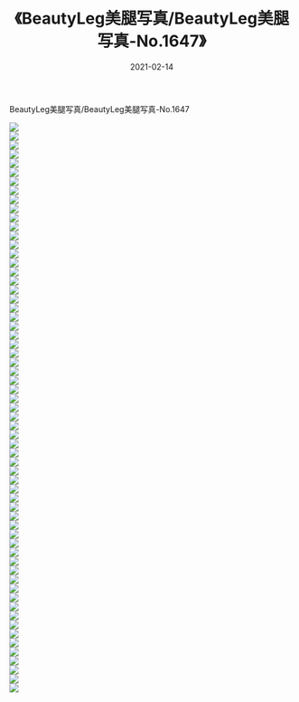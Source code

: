 ﻿---
layout: post
title:  《BeautyLeg美腿写真/BeautyLeg美腿写真-No.1647》
date:   2021-02-14
img: http://pic.660000.xyz/1:/网络美图/2021/BeautyLeg美腿写真/BeautyLeg美腿写真-No.1647/000.jpg
categories: [美女, 清纯, 唯美]
---

BeautyLeg美腿写真/BeautyLeg美腿写真-No.1647

 ![](http://pic.660000.xyz/1:/网络美图/2021/BeautyLeg美腿写真/BeautyLeg美腿写真-No.1647/001.jpg) <br>![](http://pic.660000.xyz/1:/网络美图/2021/BeautyLeg美腿写真/BeautyLeg美腿写真-No.1647/002.jpg) <br>![](http://pic.660000.xyz/1:/网络美图/2021/BeautyLeg美腿写真/BeautyLeg美腿写真-No.1647/003.jpg) <br>![](http://pic.660000.xyz/1:/网络美图/2021/BeautyLeg美腿写真/BeautyLeg美腿写真-No.1647/004.jpg) <br>![](http://pic.660000.xyz/1:/网络美图/2021/BeautyLeg美腿写真/BeautyLeg美腿写真-No.1647/005.jpg) <br>![](http://pic.660000.xyz/1:/网络美图/2021/BeautyLeg美腿写真/BeautyLeg美腿写真-No.1647/006.jpg) <br>![](http://pic.660000.xyz/1:/网络美图/2021/BeautyLeg美腿写真/BeautyLeg美腿写真-No.1647/007.jpg) <br>![](http://pic.660000.xyz/1:/网络美图/2021/BeautyLeg美腿写真/BeautyLeg美腿写真-No.1647/008.jpg) <br>![](http://pic.660000.xyz/1:/网络美图/2021/BeautyLeg美腿写真/BeautyLeg美腿写真-No.1647/009.jpg) <br>![](http://pic.660000.xyz/1:/网络美图/2021/BeautyLeg美腿写真/BeautyLeg美腿写真-No.1647/010.jpg) <br>![](http://pic.660000.xyz/1:/网络美图/2021/BeautyLeg美腿写真/BeautyLeg美腿写真-No.1647/011.jpg) <br>![](http://pic.660000.xyz/1:/网络美图/2021/BeautyLeg美腿写真/BeautyLeg美腿写真-No.1647/012.jpg) <br>![](http://pic.660000.xyz/1:/网络美图/2021/BeautyLeg美腿写真/BeautyLeg美腿写真-No.1647/013.jpg) <br>![](http://pic.660000.xyz/1:/网络美图/2021/BeautyLeg美腿写真/BeautyLeg美腿写真-No.1647/014.jpg) <br>![](http://pic.660000.xyz/1:/网络美图/2021/BeautyLeg美腿写真/BeautyLeg美腿写真-No.1647/015.jpg) <br>![](http://pic.660000.xyz/1:/网络美图/2021/BeautyLeg美腿写真/BeautyLeg美腿写真-No.1647/016.jpg) <br>![](http://pic.660000.xyz/1:/网络美图/2021/BeautyLeg美腿写真/BeautyLeg美腿写真-No.1647/017.jpg) <br>![](http://pic.660000.xyz/1:/网络美图/2021/BeautyLeg美腿写真/BeautyLeg美腿写真-No.1647/018.jpg) <br>![](http://pic.660000.xyz/1:/网络美图/2021/BeautyLeg美腿写真/BeautyLeg美腿写真-No.1647/019.jpg) <br>![](http://pic.660000.xyz/1:/网络美图/2021/BeautyLeg美腿写真/BeautyLeg美腿写真-No.1647/020.jpg) <br>![](http://pic.660000.xyz/1:/网络美图/2021/BeautyLeg美腿写真/BeautyLeg美腿写真-No.1647/021.jpg) <br>![](http://pic.660000.xyz/1:/网络美图/2021/BeautyLeg美腿写真/BeautyLeg美腿写真-No.1647/022.jpg) <br>![](http://pic.660000.xyz/1:/网络美图/2021/BeautyLeg美腿写真/BeautyLeg美腿写真-No.1647/023.jpg) <br>![](http://pic.660000.xyz/1:/网络美图/2021/BeautyLeg美腿写真/BeautyLeg美腿写真-No.1647/024.jpg) <br>![](http://pic.660000.xyz/1:/网络美图/2021/BeautyLeg美腿写真/BeautyLeg美腿写真-No.1647/025.jpg) <br>![](http://pic.660000.xyz/1:/网络美图/2021/BeautyLeg美腿写真/BeautyLeg美腿写真-No.1647/026.jpg) <br>![](http://pic.660000.xyz/1:/网络美图/2021/BeautyLeg美腿写真/BeautyLeg美腿写真-No.1647/027.jpg) <br>![](http://pic.660000.xyz/1:/网络美图/2021/BeautyLeg美腿写真/BeautyLeg美腿写真-No.1647/028.jpg) <br>![](http://pic.660000.xyz/1:/网络美图/2021/BeautyLeg美腿写真/BeautyLeg美腿写真-No.1647/029.jpg) <br>![](http://pic.660000.xyz/1:/网络美图/2021/BeautyLeg美腿写真/BeautyLeg美腿写真-No.1647/030.jpg) <br>![](http://pic.660000.xyz/1:/网络美图/2021/BeautyLeg美腿写真/BeautyLeg美腿写真-No.1647/031.jpg) <br>![](http://pic.660000.xyz/1:/网络美图/2021/BeautyLeg美腿写真/BeautyLeg美腿写真-No.1647/032.jpg) <br>![](http://pic.660000.xyz/1:/网络美图/2021/BeautyLeg美腿写真/BeautyLeg美腿写真-No.1647/033.jpg) <br>![](http://pic.660000.xyz/1:/网络美图/2021/BeautyLeg美腿写真/BeautyLeg美腿写真-No.1647/034.jpg) <br>![](http://pic.660000.xyz/1:/网络美图/2021/BeautyLeg美腿写真/BeautyLeg美腿写真-No.1647/035.jpg) <br>![](http://pic.660000.xyz/1:/网络美图/2021/BeautyLeg美腿写真/BeautyLeg美腿写真-No.1647/036.jpg) <br>![](http://pic.660000.xyz/1:/网络美图/2021/BeautyLeg美腿写真/BeautyLeg美腿写真-No.1647/037.jpg) <br>![](http://pic.660000.xyz/1:/网络美图/2021/BeautyLeg美腿写真/BeautyLeg美腿写真-No.1647/038.jpg) <br>![](http://pic.660000.xyz/1:/网络美图/2021/BeautyLeg美腿写真/BeautyLeg美腿写真-No.1647/039.jpg) <br>![](http://pic.660000.xyz/1:/网络美图/2021/BeautyLeg美腿写真/BeautyLeg美腿写真-No.1647/040.jpg) <br>![](http://pic.660000.xyz/1:/网络美图/2021/BeautyLeg美腿写真/BeautyLeg美腿写真-No.1647/041.jpg) <br>![](http://pic.660000.xyz/1:/网络美图/2021/BeautyLeg美腿写真/BeautyLeg美腿写真-No.1647/042.jpg) <br>![](http://pic.660000.xyz/1:/网络美图/2021/BeautyLeg美腿写真/BeautyLeg美腿写真-No.1647/043.jpg) <br>![](http://pic.660000.xyz/1:/网络美图/2021/BeautyLeg美腿写真/BeautyLeg美腿写真-No.1647/044.jpg) <br>![](http://pic.660000.xyz/1:/网络美图/2021/BeautyLeg美腿写真/BeautyLeg美腿写真-No.1647/045.jpg) <br>![](http://pic.660000.xyz/1:/网络美图/2021/BeautyLeg美腿写真/BeautyLeg美腿写真-No.1647/046.jpg) <br>![](http://pic.660000.xyz/1:/网络美图/2021/BeautyLeg美腿写真/BeautyLeg美腿写真-No.1647/047.jpg) <br>![](http://pic.660000.xyz/1:/网络美图/2021/BeautyLeg美腿写真/BeautyLeg美腿写真-No.1647/048.jpg) <br>![](http://pic.660000.xyz/1:/网络美图/2021/BeautyLeg美腿写真/BeautyLeg美腿写真-No.1647/049.jpg) <br>![](http://pic.660000.xyz/1:/网络美图/2021/BeautyLeg美腿写真/BeautyLeg美腿写真-No.1647/050.jpg) <br>![](http://pic.660000.xyz/1:/网络美图/2021/BeautyLeg美腿写真/BeautyLeg美腿写真-No.1647/051.jpg) <br>![](http://pic.660000.xyz/1:/网络美图/2021/BeautyLeg美腿写真/BeautyLeg美腿写真-No.1647/052.jpg) <br>![](http://pic.660000.xyz/1:/网络美图/2021/BeautyLeg美腿写真/BeautyLeg美腿写真-No.1647/053.jpg) <br>![](http://pic.660000.xyz/1:/网络美图/2021/BeautyLeg美腿写真/BeautyLeg美腿写真-No.1647/054.jpg) <br>![](http://pic.660000.xyz/1:/网络美图/2021/BeautyLeg美腿写真/BeautyLeg美腿写真-No.1647/055.jpg) <br>![](http://pic.660000.xyz/1:/网络美图/2021/BeautyLeg美腿写真/BeautyLeg美腿写真-No.1647/056.jpg) <br>![](http://pic.660000.xyz/1:/网络美图/2021/BeautyLeg美腿写真/BeautyLeg美腿写真-No.1647/057.jpg) <br>![](http://pic.660000.xyz/1:/网络美图/2021/BeautyLeg美腿写真/BeautyLeg美腿写真-No.1647/058.jpg) <br>![](http://pic.660000.xyz/1:/网络美图/2021/BeautyLeg美腿写真/BeautyLeg美腿写真-No.1647/059.jpg) <br>![](http://pic.660000.xyz/1:/网络美图/2021/BeautyLeg美腿写真/BeautyLeg美腿写真-No.1647/060.jpg) <br>![](http://pic.660000.xyz/1:/网络美图/2021/BeautyLeg美腿写真/BeautyLeg美腿写真-No.1647/061.jpg) <br>![](http://pic.660000.xyz/1:/网络美图/2021/BeautyLeg美腿写真/BeautyLeg美腿写真-No.1647/062.jpg) <br>![](http://pic.660000.xyz/1:/网络美图/2021/BeautyLeg美腿写真/BeautyLeg美腿写真-No.1647/063.jpg) <br>
